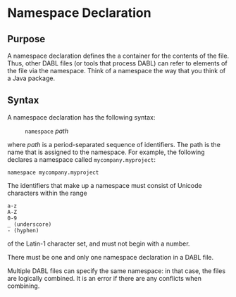 # Namespace Declaration

## Purpose

A namespace declaration defines the a container for the contents of the file.
Thus, other DABL files (or tools that process DABL) can refer to elements of the
file via the namespace. Think of a namespace the way that you think of a Java package.

## Syntax

A namespace declaration has the following syntax:

<dl>
<dd><code>namespace</code> <i>path</i>
</dl>

where *path* is a period-separated sequence of identifiers. The path is the name
that is assigned to the namespace. For example, the following declares a
namespace called `mycompany.myproject`:

```
namespace mycompany.myproject
```

The identifiers that make up a namespace
must consist of Unicode characters within the range

```
a-z
A-Z
0-9
_ (underscore)
- (hyphen)
```

of the Latin-1 character set, and must
not begin with a number.

There must be one and only one namespace declaration in a DABL file.

Multiple DABL files can
specify the same namespace: in that case, the files are logically combined. It is
an error if there are any conflicts when combining.
